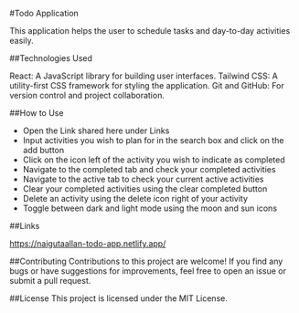 #Todo Application

This application helps the user to schedule tasks and day-to-day activities easily.

##Technologies Used

React: A JavaScript library for building user interfaces.
Tailwind CSS: A utility-first CSS framework for styling the application.
Git and GitHub: For version control and project collaboration.

##How to Use

- Open the Link shared here under Links
- Input activities you wish to plan for in the search box and click on the add button
- Click on the icon left of the activity you wish to indicate as completed
- Navigate to the completed tab and check your completed activities
- Navigate to the active tab to check your current active activities
- Clear your completed activities using the clear completed button
- Delete an activity using the delete icon right of your activity
- Toggle between dark and light mode using the moon and sun icons

##Links

https://naigutaallan-todo-app.netlify.app/

##Contributing
Contributions to this project are welcome! If you find any bugs or have suggestions for improvements, feel free to open an issue or submit a pull request.

##License
This project is licensed under the MIT License.

